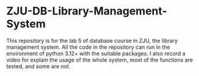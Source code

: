 # ZJU-DB-Library-Management-System
This repository is for the lab 5 of database course in ZJU, the library management system. All the code in the repository can run in the environment of python 3.12+ with the suitable packages. I also record a video for explain the usage of the whole system, most of the functions are tested, and some are not. 
